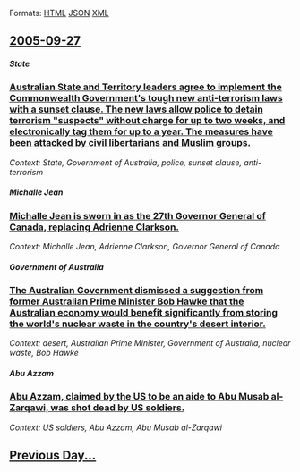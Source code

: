 
Formats: [HTML](2005/09/27/index.html)  [JSON](2005/09/27/index.json)  [XML](2005/09/27/index.xml)  

## [2005-09-27](/news/2005/09/27/index.md)

##### State
### [ Australian State and Territory leaders agree to implement the Commonwealth Government's tough new anti-terrorism laws with a sunset clause. The new laws allow police to detain terrorism "suspects" without charge for up to two weeks, and electronically tag them for up to a year. The measures have been attacked by civil libertarians and Muslim groups. ](/news/2005/09/27/australian-state-and-territory-leaders-agree-to-implement-the-commonwealth-government-s-tough-new-anti-terrorism-laws-with-a-sunset-clause.md)
_Context: State, Government of Australia, police, sunset clause, anti-terrorism_

##### Michalle Jean
### [ Michalle Jean is sworn in as the 27th Governor General of Canada, replacing Adrienne Clarkson. ](/news/2005/09/27/michaelle-jean-is-sworn-in-as-the-27th-governor-general-of-canada-replacing-adrienne-clarkson.md)
_Context: Michalle Jean, Adrienne Clarkson, Governor General of Canada_

##### Government of Australia
### [ The Australian Government dismissed a suggestion from former Australian Prime Minister Bob Hawke that the Australian economy would benefit significantly from storing the world's nuclear waste in the country's desert interior. ](/news/2005/09/27/the-australian-government-dismissed-a-suggestion-from-former-australian-prime-minister-bob-hawke-that-the-australian-economy-would-benefit.md)
_Context: desert, Australian Prime Minister, Government of Australia, nuclear waste, Bob Hawke_

##### Abu Azzam
### [ Abu Azzam, claimed by the US to be an aide to Abu Musab al-Zarqawi, was shot dead by US soldiers. ](/news/2005/09/27/abu-azzam-claimed-by-the-us-to-be-an-aide-to-abu-musab-al-zarqawi-was-shot-dead-by-us-soldiers.md)
_Context: US soldiers, Abu Azzam, Abu Musab al-Zarqawi_

## [Previous Day...](/news/2005/09/26/index.md)

